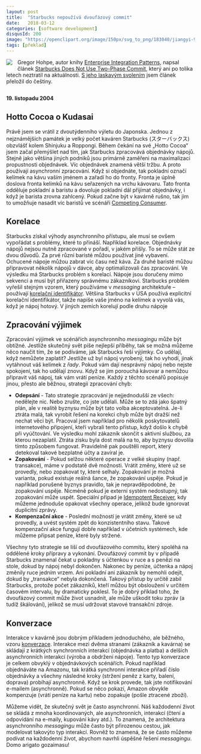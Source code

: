 ```yaml
---
layout: post
title:  "Starbucks nepoužívá dvoufázový commit"
date:   2018-03-12
categories: [software development]
disqusId: 200
image: "https://openclipart.org/image/150px/svg_to_png/183040/jiangyi-99-coffee-machine.png"
tags: [překlad]
---
```


<div style="float: left; margin: 0 1em 1em 0; text-align: center;"><a href="https://openclipart.org/detail/183040/coffee-machine"><img src="https://openclipart.org/image/150px/svg_to_png/183040/jiangyi-99-coffee-machine.png" /></a></div>

Gregor Hohpe, autor knihy [Enterprise Integration Patterns](http://www.enterpriseintegrationpatterns.com/eaipatterns.html), napsal článek [Starbucks Does Not Use Two-Phase Commit](http://www.enterpriseintegrationpatterns.com/ramblings/18_starbucks.html), který ani po tolika letech neztratil na aktuálnosti. [S jeho laskavým svolením](https://twitter.com/ghohpe/status/969619522809315328) jsem článek přeložil do češtiny.

<div style="clear: both"></div>

**19. listopadu 2004**

## Hotto Cocoa o Kudasai

Právě jsem se vrátil z dvoutýdenního výletu do Japonska. Jednou z nejznámějších památek je velký počet kaváren Starbucks (スターバックス) obzvlášť kolem Shinjuku a Roppongi. Během čekání na své „Hotto Cocoa“ jsem začal přemýšlet nad tím, jak Starbucks zpracovává objednávky nápojů. Stejně jako většina jiných podniků jsou primárně zaměřeni na maximalizaci propustnosti objednávek. Víc objednávek znamená větší tržbu. A proto používají asynchronní zpracování. Když si objednáte, tak pokladní označí kelímek na kávu vaším jménem a zařadí ho do fronty. Fronta je úplně doslova fronta kelímků na kávu seřazených na vrchu kávovaru. Tato fronta odděluje pokladní a baristu a dovoluje pokladní dál přijímat objednávky, i když je barista zrovna zahlcený. Pokud začne být v kavárně rušno, tak jim to umožňuje nasadit víc baristů ve scénáři [Competing Consumer](http://www.enterpriseintegrationpatterns.com/CompetingConsumers.html).

<!--more-->

## Korelace

Starbucks získal výhody asynchronního přístupu, ale musí se ovšem vypořádat s problémy, které to přináší. Například korelace. Objednávky nápojů nejsou nutně zpracované v pořadí, v jakém přišly. To se může stát ze dvou důvodů. Za prvé různí baristé můžou používat jiné vybavení. Ochucené nápoje můžou zabrat víc času než káva. Za druhé baristé můžou připravovat několik nápojů v dávce, aby optimalizovali čas zpracování. Ve výsledku má Starbucks problém s korelací. Nápoje jsou doručeny mimo sekvenci a musí být přiřazeny správnému zákazníkovi. Starbucks problém vyřešil stejným vzorem, který používáme v _messaging_ architektuře – používají [korelační identifikátor](http://www.enterpriseintegrationpatterns.com/CorrelationIdentifier.html). Většina Starbucks v USA používá explicitní korelační identifikátor, takže napíše vaše jméno na kelímek a vyvolá vás, když je nápoj hotový. V jiných zemích korelují podle druhu nápoje

## Zpracování výjimek

Zpracování výjimek ve scénářích asynchronního _messagingu_ může být obtížné. Jestliže skutečný svět píše nejlepší příběhy, tak se možná můžeme něco naučit tím, že se podíváme, jak Starbucks řeší výjimky. Co udělají, když nemůžete zaplatit? Jestliže už byl nápoj vyrobený, tak ho vyhodí, jinak vytáhnout váš kelímek z _řady_. Pokud vám dají nesprávný nápoj nebo nejste spokojení, tak ho udělají znovu. Když se jim porouchá kávovar a nemůžou připravit váš nápoj, tak vám vrátí peníze. Každý z těchto scénářů popisuje jinou, přesto ale běžnou, strategii zpracování chyb: 

* **Odepsání** - Tato strategie zpracování je nejjednodušší ze všech: nedělejte nic. Nebo zrušte, co jste udělali. Může se to zdá jako špatný plán, ale v realitě byznysu může být tato volba akceptovatelná. Je-li ztráta malá, tak vyrobit řešení na korekci chyb může být dražší než nechat věci být. Pracoval jsem například pro několik poskytovatelů internetového připojení, kteří vybrali tento přístup, když došlo k chybě při vyúčtování. Ve výsledku mohl zákazník skončit s aktivní službou, za kterou nezaplatil. Ztráta zisku byla dost malá na to, aby byznysu dovolila tímto způsobem fungovat. Pravidelně pak pouštěli report, který detekoval takové bezplatné účty a zavíral je.
* **Zopakování** - Pokud selžou některé operace z velké skupiny (např. transakce), máme v podstatě dvě možnosti. Vrátit změny, které už se provedly, nebo zopakovat ty, které selhaly. Zopakování je možná varianta, pokud existuje reálná šance, že zopakování uspěje. Pokud je například porušené byznys pravidlo, tak je nepravděpodobné, že zopakování uspěje. Nicméně pokud je externí systém nedostupný, tak zopakování může uspět. Speciální případ je [Idempotent Receiver](http://www.enterpriseintegrationpatterns.com/IdempotentReceiver.html), kdy můžeme jednoduše opakovat všechny operace, jelikož bude ignorovat duplicitní zprávy.
* **Kompenzační akce** - Poslední možností je vrátit změny, které se už provedly, a uvést systém zpět do konzistentního stavu. Takové kompenzační akce fungují dobře například v účetních systémech, kde můžeme připsat peníze, které byly stržené.

Všechny tyto strategie se liší od dvoufázového commitu, který spoléhá na oddělené kroky přípravy a vykonání. Dvoufázový commit by v případě Starbucks znamenal čekat u pokladny s účtenkou v ruce a s penězi na stole, dokud by nápoj nebyl dokončen. Nakonec by peníze, účtenka a nápoj změnily ruce jedním vrzem. Ani pokladní ani zákazník by nemohli odejít, dokud by „transakce“ nebyla dokončená. Takový přístup by určitě zabil Starbucks, protože počet zákazníků, kteří můžou být obsloužení v určitém časovém intervalu, by dramaticky poklesl. To je dobrý příklad toho, že dvoufázový commit může život usnadnit, ale může uškodit toku zpráv (a tudíž škálování), jelikož se musí udržovat stavové transakční zdroje.

## Konverzace

Interakce v kavárně jsou dobrým příkladem jednoduchého, ale běžného, vzoru [konverzace](http://www.enterpriseintegrationpatterns.com/ramblings/09_correlation.html). Interakce mezi dvěma stranami (zákazník a kavárna) se skládají z krátkých synchronních interakcí (objednávka a platba) a delších asynchronních interakcí (výroba a obdržení nápoje). Tento typ konverzace je celkem obvyklý v objednávkových scénářích. Pokud například objednáváte na Amazonu, tak krátká synchronní interakce přiřadí číslo objednávky a všechny následné kroky (stržení peněz z karty, balení, doprava) probíhají asynchronně. Když se krok provede, tak jste notifikování e-mailem (asynchronně). Pokud se něco pokazí, Amazon obvykle kompenzuje (vrátí peníze na kartu) nebo zopakuje (pošle ztracené zboží).

Můžeme vidět, že skutečný svět je často asynchronní. Náš každodenní život se skládá z mnoha koordinovaných, ale asynchronních, interakcí (čtení a odpovídání na e-maily, kupování kávy atd.). To znamená, že architektura asynchronního _messagingu_ může často být přirozenou cestou, jak modelovat takovýto typ interakcí. Rovněž to znamená, že se často můžeme podívat na každodenní život, abychom navrhli úspěšné řešení _messagingu_. Domo arigato gozaimasu!
